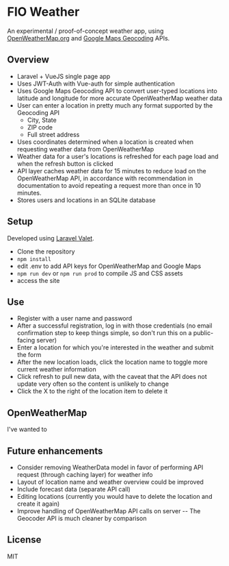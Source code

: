 # FIO Weather

An experimental / proof-of-concept weather app, using [OpenWeatherMap.org](https://openweathermap.org/) and [Google Maps Geocoding](https://developers.google.com/maps/documentation/geocoding/start) APIs.

## Overview
- Laravel + VueJS single page app
- Uses JWT-Auth with Vue-auth for simple authentication
- Uses Google Maps Geocoding API to convert user-typed locations into latitude and longitude for more accurate OpenWeatherMap weather data
- User can enter a location in pretty much any format supported by the Geocoding API
  - City, State
  - ZIP code
  - Full street address
- Uses coordinates determined when a location is created when requesting weather data from OpenWeatherMap
- Weather data for a user's locations is refreshed for each page load and when the refresh button is clicked
- API layer caches weather data for 15 minutes to reduce load on the OpenWeatherMap API, in accordance with recommendation in documentation to avoid repeating a request more than once in 10 minutes.
- Stores users and locations in an SQLite database

## Setup
Developed using [Laravel Valet](https://laravel.com/docs/5.6/valet).
- Clone the repository
- `npm install`
- edit .env to add API keys for OpenWeatherMap and Google Maps
- `npm run dev` or `npm run prod` to compile JS and CSS assets
- access the site

## Use
- Register with a user name and password
- After a successful registration, log in with those credentials (no email confirmation step to keep things simple, so don't run this on a public-facing server)
- Enter a location for which you're interested in the weather and submit the form
- After the new location loads, click the location name to toggle more current weather information
- Click refresh to pull new data, with the caveat that the API does not update very often so the content is unlikely to change
- Click the X to the right of the location item to delete it

## OpenWeatherMap
I've wanted to

## Future enhancements
- Consider removing WeatherData model in favor of performing API request (through caching layer) for weather info
- Layout of location name and weather overview could be improved
- Include forecast data (separate API call)
- Editing locations (currently you would have to delete the location and create it again)
- Improve handling of OpenWeatherMap API calls on server -- The Geocoder API is much cleaner by comparison

## License
MIT
